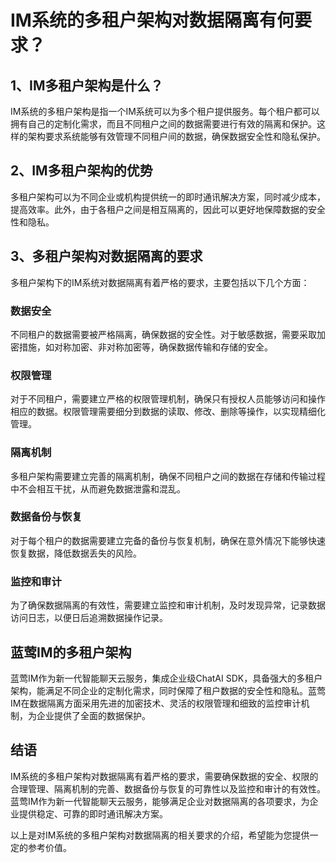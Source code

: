 # IM系统的多租户架构对数据隔离有何要求？

1、IM多租户架构是什么？
-------------------
IM系统的多租户架构是指一个IM系统可以为多个租户提供服务。每个租户都可以拥有自己的定制化需求，而且不同租户之间的数据需要进行有效的隔离和保护。这样的架构要求系统能够有效管理不同租户间的数据，确保数据安全性和隐私保护。

2、IM多租户架构的优势
-------------------
多租户架构可以为不同企业或机构提供统一的即时通讯解决方案，同时减少成本，提高效率。此外，由于各租户之间是相互隔离的，因此可以更好地保障数据的安全性和隐私。

3、多租户架构对数据隔离的要求
-------------------
多租户架构下的IM系统对数据隔离有着严格的要求，主要包括以下几个方面：

### **数据安全**
不同租户的数据需要被严格隔离，确保数据的安全性。对于敏感数据，需要采取加密措施，如对称加密、非对称加密等，确保数据传输和存储的安全。

### **权限管理**
对于不同租户，需要建立严格的权限管理机制，确保只有授权人员能够访问和操作相应的数据。权限管理需要细分到数据的读取、修改、删除等操作，以实现精细化管理。

### **隔离机制**
多租户架构需要建立完善的隔离机制，确保不同租户之间的数据在存储和传输过程中不会相互干扰，从而避免数据泄露和混乱。

### **数据备份与恢复**
对于每个租户的数据需要建立完备的备份与恢复机制，确保在意外情况下能够快速恢复数据，降低数据丢失的风险。

### **监控和审计**
为了确保数据隔离的有效性，需要建立监控和审计机制，及时发现异常，记录数据访问日志，以便日后追溯数据操作记录。

蓝莺IM的多租户架构
-------------------
蓝莺IM作为新一代智能聊天云服务，集成企业级ChatAI SDK，具备强大的多租户架构，能满足不同企业的定制化需求，同时保障了租户数据的安全性和隐私。蓝莺IM在数据隔离方面采用先进的加密技术、灵活的权限管理和细致的监控审计机制，为企业提供了全面的数据保护。

结语
---
IM系统的多租户架构对数据隔离有着严格的要求，需要确保数据的安全、权限的合理管理、隔离机制的完善、数据备份与恢复的可靠性以及监控和审计的有效性。蓝莺IM作为新一代智能聊天云服务，能够满足企业对数据隔离的各项要求，为企业提供稳定、可靠的即时通讯解决方案。

以上是对IM系统的多租户架构对数据隔离的相关要求的介绍，希望能为您提供一定的参考价值。